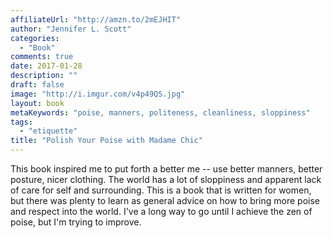 ```yaml
---
affiliateUrl: "http://amzn.to/2mEJHIT"
author: "Jennifer L. Scott"
categories:
  - "Book"
comments: true
date: 2017-01-28
description: ""
draft: false
image: "http://i.imgur.com/v4p49QS.jpg"
layout: book
metaKeywords: "poise, manners, politeness, cleanliness, sloppiness"
tags:
  - "etiquette" 
title: "Polish Your Poise with Madame Chic"
---
```


This book inspired me to put forth a better me -- use better manners, better posture, nicer clothing.  The world has a lot of sloppiness and apparent lack of care for self and surrounding.  This is a book that is written for women, but there was plenty to learn as general advice on how to bring more poise and respect into the world.  I've a long way to go until I achieve the zen of poise, but I'm trying to improve.
